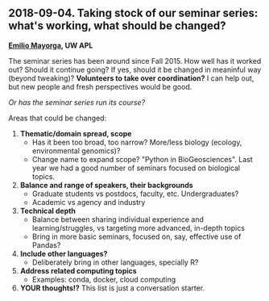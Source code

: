 ## 2018-09-04. Taking stock of our seminar series: what's working, what should be changed?

**[Emilio Mayorga](https://github.com/emiliom), UW APL**

The seminar series has been around since Fall 2015. How well has it worked out? Should it continue going? If yes, should it be changed in meaninful way (beyond tweaking)? **Volunteers to take over coordination?** I can help out, but new people and fresh perspectives would be good.

*Or has the seminar series run its course?*

Areas that could be changed:

1. **Thematic/domain spread, scope**
    - Has it been too broad, too narrow? More/less biology (ecology, environmental genomics)?
    - Change name to expand scope? "Python in BioGeosciences". Last year we had a good number of seminars focused on biological topics.
2. **Balance and range of speakers, their backgrounds**
    - Graduate students vs postdocs, faculty, etc. Undergraduates?
    - Academic vs agency and industry
3. **Technical depth**
    - Balance between sharing individual experience and learning/struggles, vs targeting more advanced, in-depth topics
    - Bring in more basic seminars, focused on, say, effective use of Pandas?
4. **Include other languages?**
    - Deliberately bring in other languages, specially R?
5. **Address related computing topics**
    - Examples: conda, docker, cloud computing
6. **YOUR thoughts!?** This list is just a conversation starter.
